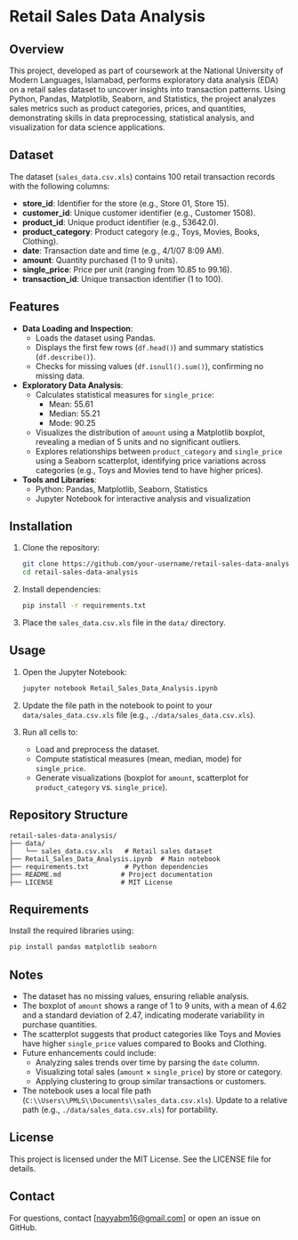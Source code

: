 # Retail Sales Data Analysis

## Overview

This project, developed as part of coursework at the National University of Modern Languages, Islamabad, performs exploratory data analysis (EDA) on a retail sales dataset to uncover insights into transaction patterns. Using Python, Pandas, Matplotlib, Seaborn, and Statistics, the project analyzes sales metrics such as product categories, prices, and quantities, demonstrating skills in data preprocessing, statistical analysis, and visualization for data science applications.

## Dataset

The dataset (`sales_data.csv.xls`) contains 100 retail transaction records with the following columns:

- **store_id**: Identifier for the store (e.g., Store 01, Store 15).
- **customer_id**: Unique customer identifier (e.g., Customer 1508).
- **product_id**: Unique product identifier (e.g., 53642.0).
- **product_category**: Product category (e.g., Toys, Movies, Books, Clothing).
- **date**: Transaction date and time (e.g., 4/1/07 8:09 AM).
- **amount**: Quantity purchased (1 to 9 units).
- **single_price**: Price per unit (ranging from 10.85 to 99.16).
- **transaction_id**: Unique transaction identifier (1 to 100).

## Features

- **Data Loading and Inspection**:
  - Loads the dataset using Pandas.
  - Displays the first few rows (`df.head()`) and summary statistics (`df.describe()`).
  - Checks for missing values (`df.isnull().sum()`), confirming no missing data.
- **Exploratory Data Analysis**:
  - Calculates statistical measures for `single_price`:
    - Mean: 55.61
    - Median: 55.21
    - Mode: 90.25
  - Visualizes the distribution of `amount` using a Matplotlib boxplot, revealing a median of 5 units and no significant outliers.
  - Explores relationships between `product_category` and `single_price` using a Seaborn scatterplot, identifying price variations across categories (e.g., Toys and Movies tend to have higher prices).
- **Tools and Libraries**:
  - Python: Pandas, Matplotlib, Seaborn, Statistics
  - Jupyter Notebook for interactive analysis and visualization

## Installation

1. Clone the repository:

   ```bash
   git clone https://github.com/your-username/retail-sales-data-analysis.git
   cd retail-sales-data-analysis
   ```

2. Install dependencies:

   ```bash
   pip install -r requirements.txt
   ```

3. Place the `sales_data.csv.xls` file in the `data/` directory.

## Usage

1. Open the Jupyter Notebook:

   ```bash
   jupyter notebook Retail_Sales_Data_Analysis.ipynb
   ```

2. Update the file path in the notebook to point to your `data/sales_data.csv.xls` file (e.g., `./data/sales_data.csv.xls`).

3. Run all cells to:
   - Load and preprocess the dataset.
   - Compute statistical measures (mean, median, mode) for `single_price`.
   - Generate visualizations (boxplot for `amount`, scatterplot for `product_category` vs. `single_price`).

## Repository Structure

```
retail-sales-data-analysis/
├── data/
│   └── sales_data.csv.xls   # Retail sales dataset
├── Retail_Sales_Data_Analysis.ipynb  # Main notebook
├── requirements.txt         # Python dependencies
├── README.md               # Project documentation
├── LICENSE                 # MIT License
```

## Requirements

Install the required libraries using:

```bash
pip install pandas matplotlib seaborn
```

## Notes

- The dataset has no missing values, ensuring reliable analysis.
- The boxplot of `amount` shows a range of 1 to 9 units, with a mean of 4.62 and a standard deviation of 2.47, indicating moderate variability in purchase quantities.
- The scatterplot suggests that product categories like Toys and Movies have higher `single_price` values compared to Books and Clothing.
- Future enhancements could include:
  - Analyzing sales trends over time by parsing the `date` column.
  - Visualizing total sales (`amount` × `single_price`) by store or category.
  - Applying clustering to group similar transactions or customers.
- The notebook uses a local file path (`C:\\Users\\PMLS\\Documents\\sales_data.csv.xls`). Update to a relative path (e.g., `./data/sales_data.csv.xls`) for portability.

## License

This project is licensed under the MIT License. See the LICENSE file for details.

## Contact

For questions, contact [nayyabm16@gmail.com] or open an issue on GitHub.